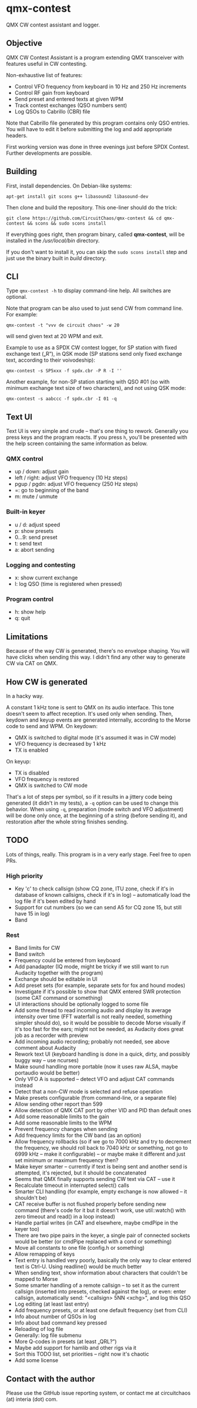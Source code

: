 # qmx-contest

QMX CW contest assistant and logger.

## Objective

QMX CW Contest Assistant is a program extending QMX transceiver with features useful in CW contesting.

Non-exhaustive list of features:

* Control VFO frequency from keyboard in 10 Hz and 250 Hz increments
* Control RF gain from keyboard
* Send preset and entered texts at given WPM
* Track contest exchanges (QSO numbers sent)
* Log QSOs to Cabrillo (CBR) file

Note that Cabrillo file generated by this program contains only QSO entries. You will have to edit it before submitting the log and add appropriate headers.

First working version was done in three evenings just before SPDX Contest. Further developments are possible.

## Building

First, install dependencies. On Debian-like systems:

`apt-get install git scons g++ libasound2 libasound-dev`

Then clone and build the repository. This one-liner should do the trick:

`git clone https://github.com/CircuitChaos/qmx-contest && cd qmx-contest && scons && sudo scons install`

If everything goes right, then program binary, called **qmx-contest**, will be installed in the */usr/local/bin* directory.

If you don't want to install it, you can skip the `sudo scons install` step and just use the binary built in *build* directory.

## CLI

Type `qmx-contest -h` to display command-line help. All switches are optional.

Note that program can be also used to just send CW from command line. For example:

`qmx-contest -t "vvv de circuit chaos" -w 20`

will send given text at 20 WPM and exit.

Example to use as a SPDX CW contest logger, for SP station with fixed exchange text („R”), in QSK mode (SP stations send only fixed exchange text, according to their voivodeship):

`qmx-contest -s SP5xxx -f spdx.cbr -P R -I ''`

Another example, for non-SP station starting with QSO #01 (so with minimum exchange text size of two characters), and not using QSK mode:

`qmx-contest -s aabccc -f spdx.cbr -I 01 -q`

## Text UI

Text UI is very simple and crude – that's one thing to rework. Generally you press keys and the program reacts. If you press `h`, you'll be presented with the help screen containing the same information as below.

### QMX control

* up / down: adjust gain
* left / right: adjust VFO frequency (10 Hz steps)
* pgup / pgdn: adjust VFO frequency (250 Hz steps)
* =: go to beginning of the band
* m: mute / unmute

### Built-in keyer

* u / d: adjust speed
* p: show presets
* 0...9: send preset
* t: send text
* a: abort sending

### Logging and contesting

* x: show current exchange
* l: log QSO (time is registered when pressed)

### Program control

* h: show help
* q: quit

## Limitations

Because of the way CW is generated, there's no envelope shaping. You will have clicks when sending this way. I didn't find any other way to generate CW via CAT on QMX.

## How CW is generated

In a hacky way.

A constant 1 kHz tone is sent to QMX on its audio interface. This tone doesn't seem to affect reception. It's used only when sending. Then, keydown and keyup events are generated internally, according to the Morse code to send and WPM. On keydown:

* QMX is switched to digital mode (it's assumed it was in CW mode)
* VFO frequency is decreased by 1 kHz
* TX is enabled

On keyup:

* TX is disabled
* VFO frequency is restored
* QMX is switched to CW mode

That's a lot of steps per symbol, so if it results in a jittery code being generated (it didn't in my tests), a `-q` option can be used to change this behavior. When using `-q`, preparation (mode switch and VFO adjustment) will be done only once, at the beginning of a string (before sending it), and restoration after the whole string finishes sending.

## TODO

Lots of things, really. This program is in a very early stage. Feel free to open PRs.

### High priority

* Key 'c' to check callsign (show CQ zone, ITU zone, check if it's in database of known callsigns, check if it's in log) – automatically load the log file if it's been edited by hand
* Support for cut numbers (so we can send A5 for CQ zone 15, but still have 15 in log)
* Band

### Rest

* Band limits for CW
* Band switch
* Frequency could be entered from keyboard
* Add panadapter (IQ mode, might be tricky if we still want to run Audacity together with the program)
* Exchange should be editable in UI
* Add preset sets (for example, separate sets for fox and hound modes)
* Investigate if it's possible to show that QMX entered SWR protection (some CAT command or something)
* UI interactions should be optionally logged to some file
* Add some thread to read incoming audio and display its average intensity over time (FFT waterfall is not really needed, something simpler should do), so it would be possible to decode Morse visually if it's too fast for the ears; might not be needed, as Audacity does great job as a recorder with preview
* Add incoming audio recording; probably not needed, see above comment about Audacity
* Rework text UI (keyboard handling is done in a quick, dirty, and possibly buggy way – use ncurses)
* Make sound handling more portable (now it uses raw ALSA, maybe portaudio would be better)
* Only VFO A is supported – detect VFO and adjust CAT commands instead
* Detect that a non-CW mode is selected and refuse operation
* Make presets configurable (from command-line, or a separate file)
* Allow sending other report than 599
* Allow detection of QMX CAT port by other VID and PID than default ones
* Add some reasonable limits to the gain
* Add some reasonable limits to the WPM
* Prevent frequency changes when sending
* Add frequency limits for the CW band (as an option)
* Allow frequency rollbacks (so if we go to 7000 kHz and try to decrement the frequency, we should roll back to 7040 kHz or something, not go to 6999 kHz – make it configurable) – or maybe make it different and just set minimum or maximum frequency then?
* Make keyer smarter – currently if text is being sent and another send is attempted, it's rejected, but it should be concatenated
* Seems that QMX finally supports sending CW text via CAT – use it
* Recalculate timeout in interrupted select() calls
* Smarter CLI handling (for example, empty exchange is now allowed – it shouldn't be)
* CAT receive buffer is not flushed properly before sending new command (there's code for it but it doesn't work, use util::watch() with zero timeout and read() in a loop instead)
* Handle partial writes (in CAT and elsewhere, maybe cmdPipe in the keyer too)
* There are two pipe pairs in the keyer, a single pair of connected sockets would be better (or cmdPipe replaced with a cond or something)
* Move all constants to one file (config.h or something)
* Allow remapping of keys
* Text entry is handled very poorly, basically the only way to clear entered text is Ctrl-U. Using readline() would be much better
* When sending text, show information about characters that couldn't be mapped to Morse
* Some smarter handling of a remote callsign – to set it as the current callsign (inserted into presets, checked against the log), or even: enter callsign, automatically send: "&lt;callsign&gt; 5NN &lt;xchg&gt;", and log this QSO
* Log editing (at least last entry)
* Add frequency presets, or at least one default frequency (set from CLI)
* Info about number of QSOs in log
* Info about bad command key pressed
* Reloading of log file
* Generally: log file submenu
* More Q-codes in presets (at least „QRL?”)
* Maybe add support for hamlib and other rigs via it
* Sort this TODO list, set priorities – right now it's chaotic
* Add some license

## Contact with the author

Please use the GitHub issue reporting system, or contact me at circuitchaos (at) interia (dot) com.
